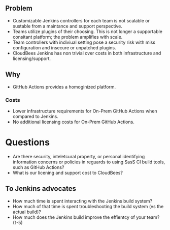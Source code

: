 

## Problem
* Customizable Jenkins controllers for each team is not scalable or sustable from a maintance and support perspective.
* Teams utilize plugins of their choosing. This is not longer a supportable consitant platform; the problem amplifies with scale.
* Team controllers with indiviual setting pose a security risk with miss configuration and insecure or unpatched plugins.
* CloudBees Jenkins has non trivial over costs in both infrastructure and licensing/support.

## Why
* GitHub Actions provides a homoginized platform.

### Costs
* Lower infrastructure requirements for On-Prem GitHub Actions when compared to Jenkins.
* No additional licensing costs for On-Prem GitHub Actions.

# Questions
* Are there security, inteletcural property, or personal identifying information concerns or policies in reguards to using SasS CI build tools, such as GitHub Actions?
* What is our licening and support cost to CloudBees?

## To Jenkins advocates
* How much time is spent interacting with the Jenkins build system?
* How much of that time is spent troubleshooting the build system (vs the actual build)?
* How much does the Jenkins build improve the effientcy of your team? (1-5)
<!--stackedit_data:
eyJoaXN0b3J5IjpbOTM0MTIyNDkxXX0=
-->